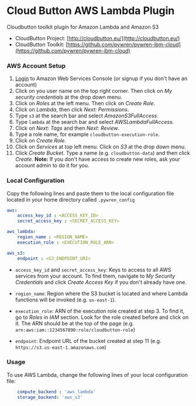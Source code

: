 
# Cloud Button AWS Lambda Plugin
Cloudbutton toolkit plugin for Amazon Lambda and Amazon S3

- CloudButton Project: [http://cloudbutton.eu/](http://cloudbutton.eu/)
- CloudButton Toolkit: [https://github.com/pywren/pywren-ibm-cloud](https://github.com/pywren/pywren-ibm-cloud)

### AWS Account Setup

 1. [Login](https://console.aws.amazon.com/?nc2=h_m_mc) to Amazon Web Services Console (or signup if you don't have an account)
 2. Click on you user name on the top right corner. Then click on *My security credentials* at the drop down menu.
 3. Click on *Roles* at the left menu. Then click on *Create Role*.
 4. Click on *Lambda*, then click *Next: Permissions*.
 5. Type `s3` at the search bar and select *AmazonS3FullAccess*.
 6. Type `lambda` at the search bar and select *AWSLambdaFullAccess*.
 7. Click on *Next: Tags* and then *Next: Review*.
 8. Type a role name, for example `cloudbutton-execution-role`.
 9. Click on *Create Role*.
 10. Click on *Services* at top left menu. Click on *S3* at the drop down menu.
 11. Click *Create Bucket*. Type a name (e.g. `cloudbutton-data`) and then click *Create*.
**Note:**  If you don't have access to create new roles, ask your account admin to do it for you.

### Local Configuration

Copy the following lines and paste them to the local configuration file located in your home directory called `.pywren_config`

```yaml
aws:
    access_key_id : <ACCESS_KEY_ID>
    secret_access_key : <SECRET_ACCESS_KEY>

aws_lambda:
    region_name : <REGION_NAME>
    execution_role : <EXECUTION_ROLE_ARN>

aws_s3:
    endpoint : <S3_ENDPOINT_URI>
```

 - `access_key_id` and `secret_access_key`: Keys to access to all AWS services from your account. To find them, navigate to *My Security Credentials* and click *Create Access Key* if you don't already have one.

 - `region_name`: Region where the S3 bucket is located and where Lambda functions will be invoked (e.g. `us-east-1`).
 - `execution_role`: ARN of the execution role created at step 3. To find it, go to *Roles* in *IAM* section. Look for the role created before and click on it. The ARN should be at the top of the page (e.g. `arn:aws:iam::1234567890:role/cloudbutton-role`)

- `endpoint`: Endpoint URL of the bucket created at step 11 (e.g. `https://s3.us-east-1.amazonaws.com`)

### Usage

To use AWS Lambda, change the following lines of your local configuration file:
```yaml
    compute_backend : 'aws_lambda'
    storage_backend: 'aws_s3'
```
